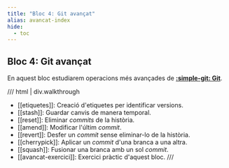 ```yaml
---
title: "Bloc 4: Git avançat"
alias: avancat-index
hide:
  - toc
---
```


## Bloc 4: Git avançat
En aquest bloc estudiarem operacions més avançades de [__:simple-git: Git__][git].

[git]: https://git-scm.com/

/// html | div.walkthrough
- [[etiquetes]]: Creació d'etiquetes per identificar versions.
- [[stash]]: Guardar canvis de manera temporal.
- [[reset]]: Eliminar _commits_ de la història.
- [[amend]]: Modificar l'últim  _commit_.
- [[revert]]: Desfer un _commit_ sense eliminar-lo de la història.
- [[cherrypick]]: Aplicar un _commit_ d'una branca a una altra.
- [[squash]]: Fusionar una branca amb un sol _commit_.
- [[avancat-exercici]]: Exercici pràctic d'aquest bloc.
///
